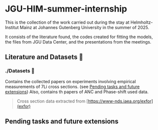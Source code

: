 # JGU-HIM-summer-internship
This is the collection of the work carried out during the stay at Helmholtz-Institut Mainz at Johannes Gutenberg University in the summer of 2025. 

It consists of the literature found, the codes created for fitting the models, the files from JGU Data Center, and the presentations from the meetings.

## Literature and Datasets 📂
### ./Datasets 📑
Contains the collected papers on experiments involving empirical measurements of 7Li cross sections. (see [Pending tasks and future extensions](#pending-tasks))
Also, contains th papers of ANC and Phase-shift used data. 

> Cross section data extracted from [https://www-nds.iaea.org/exfor](exfor)

## Pending tasks and future extensions
